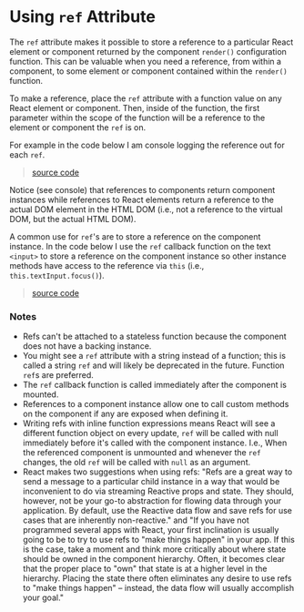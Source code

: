 # Using `ref` Attribute

The `ref` attribute makes it possible to store a reference to a particular React element or component returned by the component `render()` configuration function. This can be valuable when you need a reference, from within a component, to some element or component contained within the `render()` function.

To make a reference, place the `ref` attribute with a function value on any React element or component. Then, inside of the function, the first parameter within the scope of the function will be a reference to the element or component the `ref` is on.

For example in the code below I am console logging the reference out for each `ref`.

> [source code](https://jsfiddle.net/codylindley/2oj6x0o6/#tabs=js,result,html,resources)

Notice (see console) that references to components return component instances while references to React elements return a reference to the actual DOM element in the HTML DOM (i.e., not a reference to the virtual DOM, but the actual HTML DOM).

A common use for `ref`'s are to store a reference on the component instance. In the code below I use the `ref` callback function on the text `<input>` to store a reference on the component instance so other instance methods have access to the reference via `this` (i.e., `this.textInput.focus()`).

> [source code](https://jsfiddle.net/codylindley/ttfh7mdh/#tabs=js,result,html,resources)

### Notes

* Refs can't be attached to a stateless function because the component does not have a backing instance.
* You might see a `ref` attribute with a string instead of a function; this is called a string `ref` and will likely be deprecated in the future. Function `ref`s are preferred.
* The `ref` callback function is called immediately after the component is mounted.
* References to a component instance allow one to call custom methods on the component if any are exposed when defining it.
* Writing refs with inline function expressions means React will see a different function object on every update, `ref` will be called with null immediately before it's called with the component instance. I.e., When the referenced component is unmounted and whenever the `ref` changes, the old `ref` will be called with `null` as an argument.
* React makes two suggestions when using refs: "Refs are a great way to send a message to a particular child instance in a way that would be inconvenient to do via streaming Reactive props and state. They should, however, not be your go-to abstraction for flowing data through your application. By default, use the Reactive data flow and save refs for use cases that are inherently non-reactive." and "If you have not programmed several apps with React, your first inclination is usually going to be to try to use refs to "make things happen" in your app. If this is the case, take a moment and think more critically about where state should be owned in the component hierarchy. Often, it becomes clear that the proper place to "own" that state is at a higher level in the hierarchy. Placing the state there often eliminates any desire to use refs to "make things happen" – instead, the data flow will usually accomplish your goal."
